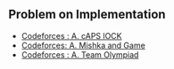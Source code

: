 ## Problem on Implementation

- [Codeforces : A. cAPS lOCK](https://codeforces.com/contest/131/problem/A)
- [Codeforces: A. Mishka and Game](https://codeforces.com/problemset/problem/703/A)
- [Codeforces : A. Team Olympiad](https://codeforces.com/problemset/problem/490/A)
